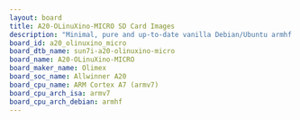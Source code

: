 ```yaml
---
layout: board
title: A20-OLinuXino-MICRO SD Card Images
description: "Minimal, pure and up-to-date vanilla Debian/Ubuntu armhf SD card images for A20-OLinuXino-MICRO by Olimex, SoC: Allwinner A20, CPU ISA: armv7"
board_id: a20_olinuxino_micro
board_dtb_name: sun7i-a20-olinuxino-micro
board_name: A20-OLinuXino-MICRO
board_maker_name: Olimex
board_soc_name: Allwinner A20
board_cpu_name: ARM Cortex A7 (armv7)
board_cpu_arch_isa: armv7
board_cpu_arch_debian: armhf
---
```

